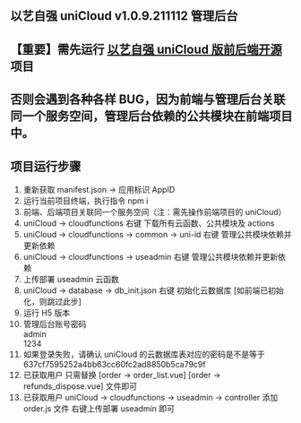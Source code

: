 ## 以艺自强 uniCloud v1.0.9.211112 管理后台

## 【重要】需先运行 [以艺自强 uniCloud 版前后端开源](https://ext.dcloud.net.cn/plugin?id=5764) 项目

## 否则会遇到各种各样 BUG，因为前端与管理后台关联同一个服务空间，管理后台依赖的公共模块在前端项目中。

## 项目运行步骤

1. 重新获取 manifest.json -> 应用标识 AppID
2. 运行当前项目终端，执行指令 npm i
3. 前端、后端项目关联同一个服务空间（注：需先操作前端项目的 uniCloud）
4. uniCloud -> cloudfunctions 右键 下载所有云函数、公共模块及 actions
5. uniCloud -> cloudfunctions -> common -> uni-id 右键 管理公共模块依赖并更新依赖
6. uniCloud -> cloudfunctions -> useadmin 右键 管理公共模块依赖并更新依赖
7. 上传部署 useadmin 云函数
8. uniCloud -> database -> db_init.json 右键 初始化云数据库 [如前端已初始化，则跳过此步]
9. 运行 H5 版本
10. 管理后台账号密码  
    admin  
    1234
11. 如果登录失败，请确认 uniCloud 的云数据库表对应的密码是不是等于 637cf7595252a4bb63cc60fc2ad8850b5ca79c9f
12. 已获取用户 只需替换 [order -> order_list.vue] [order -> refunds_dispose.vue] 文件即可
13. 已获取用户 uniCloud -> cloudfunctions -> useadmin -> controller 添加 order.js 文件 右键上传部署 useadmin 即可

